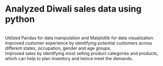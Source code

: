# Analyzed Diwali sales data using python
<br>
Utilized Pandas for data manipulation and Matplotlib for data visualization.
<br>
Improved customer experience by identifying potential customers across different states, occupation, gender and age groups.
<br>
Improved sales by identifying most selling product categories and products, which can help to plan inventory and hence meet the demands.
